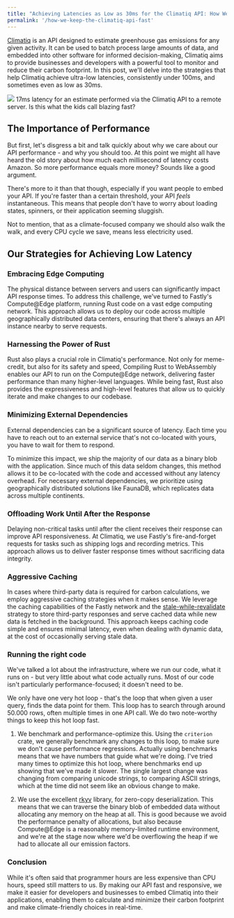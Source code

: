 ```yaml
---
title: "Achieving Latencies as Low as 30ms for the Climatiq API: How We Do It"
permalink: '/how-we-keep-the-climatiq-api-fast'
---
```


[Climatiq](https://www.climatiq.io/) is an API designed to estimate greenhouse gas emissions for any given activity.
It can be used to batch process large amounts of data, and embedded into other software for informed decision-making, Climatiq aims to provide businesses and developers with a powerful tool to monitor and reduce their carbon footprint.
In this post, we'll delve into the strategies that help Climatiq achieve ultra-low latencies, consistently under 100ms, and sometimes even as low as 30ms.

<div class="img-div-tall">
<img src="{{site.url}}/assets/img/climatiq-latency.png"/>
17ms latency for an estimate performed via the Climatiq API to a remote server. Is this what the kids call blazing fast?
</div>

## The Importance of Performance
But first, let's disgress a bit and talk quickly about why we care about our API performance - and why you should too.
At this point we might all have heard the old story about how much each millisecond of latency costs Amazon. So more performance equals more money? Sounds like a good argument.

There's more to it than that though, especially if you want people to embed your API. If you're faster than a certain threshold, your API _feels_ instantaneous.
This means that people don't have to worry about loading states, spinners, or their application seeming sluggish.

Not to mention, that as a climate-focused company we should also walk the walk, and every CPU cycle we save, means less electricity used.


## Our Strategies for Achieving Low Latency

### Embracing Edge Computing
The physical distance between servers and users can significantly impact API response times. To address this challenge, we've turned to Fastly's Compute@Edge platform, running Rust code on a vast edge computing network. This approach allows us to deploy our code across multiple geographically distributed data centers, ensuring that there's always an API instance nearby to serve requests.

### Harnessing the Power of Rust
Rust also plays a crucial role in Climatiq's performance. Not only for meme-credit, but also for its safety and speed,
Compiling Rust to WebAssembly enables our API to run on the Compute@Edge network, delivering faster performance than many higher-level languages.
While being fast, Rust also provides the expressiveness and high-level features that allow us to quickly iterate and make changes to our codebase.

### Minimizing External Dependencies
External dependencies can be a significant source of latency.
Each time you have to reach out to an external service that's not co-located with yours, you have to wait for them to respond.

To minimize this impact, we ship the majority of our data as a binary blob with the application. Since much of this data seldom changes, this method allows it to be co-located with the code and accessed without any latency overhead.
For necessary external dependencies, we prioritize using geographically distributed solutions like FaunaDB, which replicates data across multiple continents.

### Offloading Work Until After the Response
Delaying non-critical tasks until after the client receives their response can improve API responsiveness.
At Climatiq, we use Fastly's fire-and-forget requests for tasks such as shipping logs and recording metrics. This approach allows us to deliver faster response times without sacrificing data integrity.

### Aggressive Caching
In cases where third-party data is required for carbon calculations, we employ aggressive caching strategies when it makes sense.
We leverage the caching capabilities of the Fastly network and the [stale-while-revalidate](https://web.dev/stale-while-revalidate/) strategy to store third-party responses and serve cached data while new data is fetched in the background.
This approach keeps caching code simple and ensures minimal latency, even when dealing with dynamic data, at the cost of occasionally serving stale data.

### Running the right code
We've talked a lot about the infrastructure, where we run our code, what it runs on - but very little about what code actually runs.
Most of our code isn't particularly performance-focused; it doesn't need to be.

We only have one very hot loop - that's the loop that when given a user query, finds the data point for them.
This loop has to search through around 50.000 rows, often multiple times in one API call.
We do two note-worthy things to keep this hot loop fast.

1. We benchmark and performance-optimize this. Using the `criterion` crate, we generally benchmark any changes to this loop, to make sure we don't cause performance regressions.
Actually using benchmarks means that we have numbers that guide what we're doing. I've tried many times to optimize this hot loop, where benchmarks end up showing that we've made it slower.
The single largest change was changing from comparing unicode strings, to comparing ASCII strings, which at the time did not seem like an obvious change to make.

2. We use the excellent [rkyv](https://github.com/rkyv/rkyv) library, for zero-copy deserialization. This means that we can traverse the binary blob of embedded data without allocating any memory on the heap at all. 
This is good because we avoid the performance penalty of allocations, but also because Compute@Edge is a reasonably memory-limited runtime environment, and we're at the stage now where we'd be overflowing the heap if we had to allocate all our emission factors.

### Conclusion

While it's often said that programmer hours are less expensive than CPU hours, speed still matters to us. 
By making our API fast and responsive, we make it easier for developers and businesses to embed Climatiq into their applications, enabling them to calculate and minimize their carbon footprint and make climate-friendly choices in real-time.